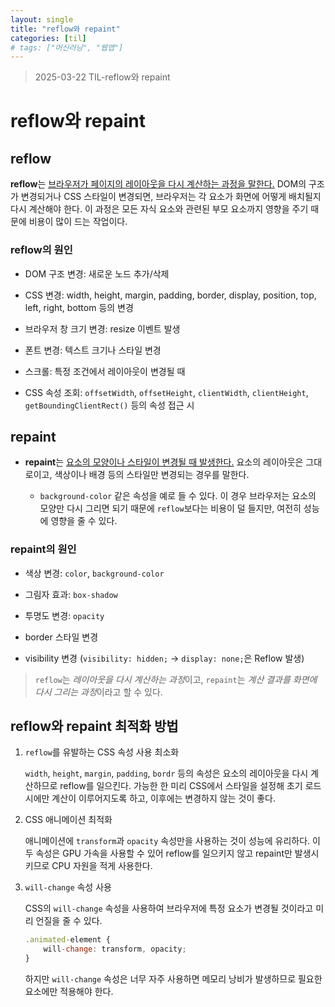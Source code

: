 ```yaml
---
layout: single
title: "reflow와 repaint"
categories: [til]
# tags: ["머신러닝", "웹앱"]
---
```


> 2025-03-22 TIL-reflow와 repaint

# reflow와 repaint

## reflow

**reflow**는 <U>브라우저가 페이지의 레이아웃을 다시 계산하는 과정을 말한다.</U> DOM의 구조가 변경되거나 CSS 스타일이 변경되면, 브라우저는 각 요소가 화면에 어떻게 배치될지 다시 계산해야 한다. 이 과정은 모든 자식 요소와 관련된 부모 요소까지 영향을 주기 때문에 비용이 많이 드는 작업이다.

### reflow의 원인

- DOM 구조 변경: 새로운 노드 추가/삭제

- CSS 변경: width, height, margin, padding, border, display, position, top, left, right, bottom 등의 변경

- 브라우저 창 크기 변경: resize 이벤트 발생

- 폰트 변경: 텍스트 크기나 스타일 변경

- 스크롤: 특정 조건에서 레이아웃이 변경될 때

- CSS 속성 조회: `offsetWidth`, `offsetHeight`, `clientWidth`, `clientHeight`, `getBoundingClientRect()` 등의 속성 접근 시

## repaint

- **repaint**는 <U>요소의 모양이나 스타일이 변경될 때 발생한다.</U> 요소의 레이아웃은 그대로이고, 색상이나 배경 등의 스타일만 변경되는 경우를 말한다.

  - `background-color` 같은 속성을 예로 들 수 있다. 이 경우 브라우저는 요소의 모양만 다시 그리면 되기 때문에 `reflow`보다는 비용이 덜 들지만, 여전히 성능에 영향을 줄 수 있다.

### repaint의 원인

- 색상 변경: `color`, `background-color`

- 그림자 효과: `box-shadow`

- 투명도 변경: `opacity`

- border 스타일 변경

- visibility 변경 (`visibility: hidden;` → `display: none;`은 Reflow 발생)

> `reflow`는 *레이아웃을 다시 계산하는 과정*이고, `repaint`는 *계산 결과를 화면에 다시 그리는 과정*이라고 할 수 있다.

## reflow와 repaint 최적화 방법

1. `reflow`를 유발하는 CSS 속성 사용 최소화

   `width`, `height`, `margin`, `padding`, `bordr` 등의 속성은 요소의 레이아웃을 다시 계산하므로 reflow를 일으킨다. 가능한 한 미리 CSS에서 스타일을 설정해 초기 로드 시에만 계산이 이루어지도록 하고, 이후에는 변경하지 않는 것이 좋다.

2. CSS 애니메이션 최적화

   애니메이션에 `transform`과 `opacity` 속성만을 사용하는 것이 성능에 유리하다. 이 두 속성은 GPU 가속을 사용할 수 있어 reflow를 일으키지 않고 repaint만 발생시키므로 CPU 자원을 적게 사용한다.

3. `will-change` 속성 사용

   CSS의 `will-change` 속성을 사용하여 브라우저에 특정 요소가 변경될 것이라고 미리 언질을 줄 수 있다.

   ```js
   .animated-element {
       will-change: transform, opacity;
   }
   ```

   하지만 `will-change` 속성은 너무 자주 사용하면 메모리 낭비가 발생하므로 필요한 요소에만 적용해야 한다.
